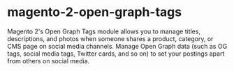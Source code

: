 # magento-2-open-graph-tags
Magento 2's Open Graph Tags module allows you to manage titles, descriptions, and photos when someone shares a product, category, or CMS page on social media channels. Manage Open Graph data (such as OG tags, social media tags, Twitter cards, and so on) to set your postings apart from others on social media.
